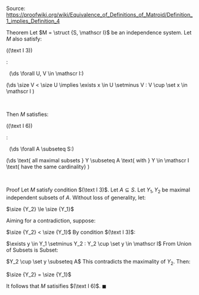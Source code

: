 # 

Source: https://proofwiki.org/wiki/Equivalence_of_Definitions_of_Matroid/Definition_1_implies_Definition_4

Theorem
Let $M = \struct {S, \mathscr I}$ be an independence system.
Let $M$ also satisfy:




\((\text I 3)\)  

$:$  





  \(\ds \forall U, V \in \mathscr I:\)







\(\ds  \size V < \size U \implies \exists x \in U \setminus V : V \cup \set x \in \mathscr I \)   

  


Then $M$ satisfies:




\((\text I 6)\)  

$:$  





  \(\ds \forall A \subseteq S:\)







\(\ds  \text{ all maximal subsets } Y \subseteq A \text{ with } Y \in \mathscr I \text{ have the same cardinality} \)   

  



Proof
Let $M$ satisfy condition $(\text I 3)$.
Let $A \subseteq S$.
Let $Y_1, Y_2$ be maximal independent subsets of $A$.
Without loss of generality, let:

$\size {Y_2} \le \size {Y_1}$

Aiming for a contradiction, suppose:

$\size {Y_2} < \size {Y_1}$
By condition $(\text I 3)$:

$\exists y \in Y_1 \setminus Y_2 : Y_2 \cup \set y \in \mathscr I$
From Union of Subsets is Subset:

$Y_2 \cup \set y \subseteq A$
This contradicts the maximality of $Y_2$.
Then:

$\size {Y_2} = \size {Y_1}$

It follows that $M$ satisifies $(\text I 6)$.
$\blacksquare$





